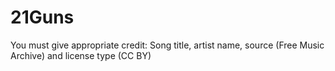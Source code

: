 # 21Guns

You must give appropriate credit: Song title, artist name, source (Free Music Archive) and license type (CC BY)
